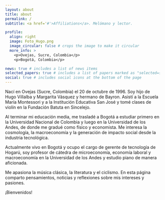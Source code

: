 ```yaml
---
layout: about
title: about
permalink: /
subtitle: <a href='#'>Affiliations</a>. Melómano y lector.

profile:
  align: right
  image: Foto_Hugo.png
  image_circular: false # crops the image to make it circular
  more_info: >
    <p>Ovejas, Sucre, Colombia</p>
    <p>Bogotá, Colombia</p>

news: true # includes a list of news items
selected_papers: true # includes a list of papers marked as "selected={true}"
social: true # includes social icons at the bottom of the page
---
```


Nací en Ovejas (Sucre, Colombia) el 20 de octubre de 1996. Soy hijo de Hugo Villalba y Margarita Vásquez y hermano de Bayron. Asistí a la Escuela María Montessori y a la Institución Educativa San José y tomé clases de violín en la Fundación Batuta en Sincelejo.

Al terminar mi educación media, me trasladé a Bogotá a estudiar primero en la Universidad Nacional de Colombia y luego en la Universidad de los Andes, de donde me gradué como físico y economista. Me interesa la cosmología, la macroeconomía y la generación de impacto social desde la industria tecnológica.

Actualmente vivo en Bogotá y ocupo el cargo de gerente de tecnología de Hogarú, soy profesor de cátedra de microeconomía, economía laboral y macroeconomía en la Universidad de los Andes y estudio piano de manera aficionada.

Me apasiona la música clásica, la literatura y el ciclismo. En esta página comparto pensamientos, noticias y reflexiones sobre mis intereses y pasiones.

¡Bienvenidos!
